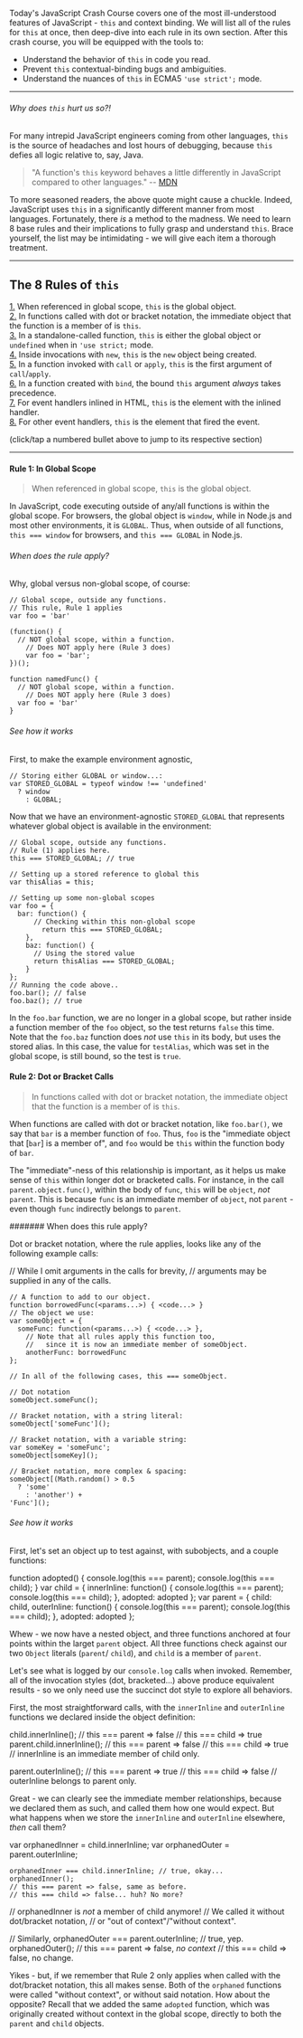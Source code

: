 Today's JavaScript Crash Course covers one of the most ill-understood features of JavaScript - `this` and context binding. We will list all of the rules for `this` at once, then deep-dive into each rule in its own section. After this crash course, you will be equipped with the tools to: 

* Understand the behavior of `this` in code you read. 
* Prevent `this` contextual-binding bugs and ambiguities.
* Understand the nuances of `this` in ECMA5 `'use strict';` mode.

---

###### Why does `this` hurt us so?!

For many intrepid JavaScript engineers coming from other languages, `this` is the source of headaches and lost hours of debugging, because `this` defies all logic relative to, say, Java.

> "A function's `this` keyword behaves a little differently in JavaScript compared to other languages." -- [MDN](https://developer.mozilla.org/en-US/docs/Web/JavaScript/Reference/Operators/this)

To more seasoned readers, the above quote might cause a chuckle. Indeed, JavaScript uses `this` in a significantly different manner from most languages. Fortunately, there *is* a method to the madness. We need to learn 8 base rules and their implications to fully grasp and understand `this`. Brace yourself, the list may be intimidating - we will give each item a thorough treatment.

---

## The 8 Rules of `this`

[1.](#rule1) When referenced in global scope, `this` is the global object.  
[2.](#rule2) In functions called with dot or bracket notation, the immediate object that the function is a member of is `this`.  
[3.](#rule3) In a standalone-called function, `this` is either the global object or `undefined` when in `'use strict;` mode.  
[4.](#rule4) Inside invocations with `new`, `this` is the `new` object being created.  
[5.](#rule5) In a function invoked with `call` or `apply`, `this` is the first argument of `call`/`apply`.  
[6.](#rule6) In a function created with `bind`, the bound `this` argument *always* takes precedence.  
[7.](#rule7) For event handlers inlined in HTML, `this` is the element with the inlined handler.  
[8.](#rule8) For other event handlers, `this` is the element that fired the event.

(click/tap a numbered bullet above to jump to its respective section)

---


#### Rule 1: In Global Scope

> When referenced in global scope, `this` is the global object.

In JavaScript, code executing outside of any/all functions is within the global scope. For browsers, the global object is `window`, while in Node.js and most other environments, it is `GLOBAL`. Thus, when outside of all functions, `this === window` for browsers, and `this === GLOBAL` in Node.js.

###### When does the rule apply?

Why, global versus non-global scope, of course:
    
    // Global scope, outside any functions.
    // This rule, Rule 1 applies
    var foo = 'bar'
    
    (function() {
      // NOT global scope, within a function.
        // Does NOT apply here (Rule 3 does)
        var foo = 'bar';
    })();
    
    function namedFunc() {
      // NOT global scope, within a function.
        // Does NOT apply here (Rule 3 does)
      var foo = 'bar'
    }


###### See how it works

First, to make the example environment agnostic, 

    // Storing either GLOBAL or window...:
    var STORED_GLOBAL = typeof window !== 'undefined'
      ? window
        : GLOBAL;
    
Now that we have an environment-agnostic `STORED_GLOBAL` that represents whatever global object is available in the environment:
    
    // Global scope, outside any functions.
    // Rule (1) applies here.
    this === STORED_GLOBAL; // true
    
    // Setting up a stored reference to global this
    var thisAlias = this;
  
    // Setting up some non-global scopes
    var foo = {
      bar: function() {
          // Checking within this non-global scope
            return this === STORED_GLOBAL;
        },
        baz: function() {
          // Using the stored value
          return thisAlias === STORED_GLOBAL;
        }
    };
    // Running the code above..
    foo.bar(); // false
    foo.baz(); // true
    
In the `foo.bar` function, we are no longer in a global scope, but rather inside a function member of the `foo` object, so the test returns `false` this time.   
Note that the `foo.baz` function does *not* use `this` in its body, but uses the stored alias. In this case, the value for `testAlias`, which was set in the global scope, is still bound, so the test is `true`.


#### Rule 2: Dot or Bracket Calls

> In functions called with dot or bracket notation, the immediate object that the function is a member of is `this`. 

When functions are called with dot or bracket notation, like `foo.bar()`, we say that `bar` is a member function of `foo`. Thus, `foo` is the "immediate object that [`bar`] is a member of", and `foo` would be `this` within the function body of `bar`.

The "immediate"-ness of this relationship is important, as it helps us make sense of `this` within longer dot or bracketed calls. For instance, in the call `parent.object.func()`, within the body of `func`, `this` will be `object`, *not* `parent`. This is because `func` is an immediate member of `object`, not `parent` - even though `func` indirectly belongs to `parent`.

####### When does this rule apply?

Dot or bracket notation, where the rule applies, looks like any of the following example calls:

  // While I omit arguments in the calls for brevity,
    //   arguments may be supplied in any of the calls.
    
    // A function to add to our object.
    function borrowedFunc(<params...>) { <code...> }
    // The object we use:
    var someObject = {
      someFunc: function(<params...>) { <code...> },
        // Note that all rules apply this function too,
        //   since it is now an immediate member of someObject.
        anotherFunc: borrowedFunc
    };
    
    // In all of the following cases, this === someObject.
    
    // Dot notation
    someObject.someFunc();
     
    // Bracket notation, with a string literal:
    someObject['someFunc']();
     
    // Bracket notation, with a variable string:
    var someKey = 'someFunc';
    someObject[someKey]();
    
    // Bracket notation, more complex & spacing:
    someObject[(Math.random() > 0.5
      ? 'some'
        : 'another') +
    'Func']();
    
###### See how it works

First, let's set an object up to test against, with subobjects, and a couple functions:

  function adopted() {
      console.log(this === parent);
        console.log(this === child);
    }
    var child = {
      innerInline: function() {
          console.log(this === parent);
          console.log(this === child);
        },
        adopted: adopted
    };
    var parent = {
      child: child, 
        outerInline: function() {
          console.log(this === parent);
            console.log(this === child);
        },
        adopted: adopted
    };

Whew - we now have a nested object, and three functions anchored at four points within the larget `parent` object. All three functions check against our two `Object` literals (`parent`/ `child`), and `child` is a member of `parent`.

Let's see what is logged by our `console.log` calls when invoked. Remember, all of the invocation styles (dot, bracketed...) above produce equivalent results - so we only need use the succinct dot style to explore all behaviors.

First, the most straightforward calls, with the `innerInline` and `outerInline` functions we declared inside the object definition:
  
  child.innerInline();
    // this === parent => false
    // this === child => true
    parent.child.innerInline();
    // this === parent => false
    // this === child => true
    // innerInline is an immediate member of child only.
    
  parent.outerInline();
    // this === parent => true
    // this === child => false
    // outerInline belongs to parent only.
    
Great - we can clearly see the immediate member relationships, because we declared them as such, and called them how one would expect. But what happens when we store the `innerInline` and `outerInline` elsewhere, *then* call them?

  var orphanedInner = child.innerInline;
    var orphanedOuter = parent.outerInline;

    orphanedInner === child.innerInline; // true, okay...
    orphanedInner();
    // this === parent => false, same as before.
    // this === child => false... huh? No more?
  // orphanedInner is *not* a member of child anymore!
    // We called it without dot/bracket notation,
    //     or "out of context"/"without context".

  // Similarly,
    orphanedOuter === parent.outerInline; // true, yep.
    orphanedOuter();
    // this === parent => false, *no context*
    // this === child => false, no change.
    
Yikes - but, if we remember that Rule 2 only applies when called with the dot/bracket notation, this all makes sense. Both of the `orphaned` functions were called "without context", or without said notation. How about the opposite? Recall that we added the same `adopted` function, which was originally created without context in the global scope, directly to both the `parent` and `child` objects.

  


  


    